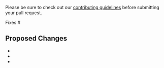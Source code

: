 Please be sure to check out our [contributing guidelines](https://github.com/sorin-ionescu/prezto/blob/master/CONTRIBUTING.md)
before submitting your pull request.

Fixes #

## Proposed Changes

  -
  -
  -
